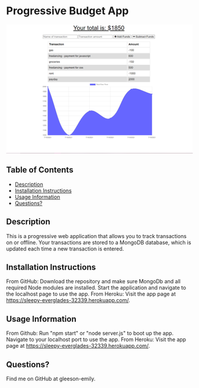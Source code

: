 
  # Progressive Budget App

![screenshot-of-budget-app](budget-app-screenshot.png)

  ## Table of Contents
  - [Description](#description)
  - [Installation Instructions](#installation-instructions)
  - [Usage Information](#usage-information)
  - [Questions?](#questions)

  ## Description
  This is a progressive web application that allows you to track transactions on or offline. Your transactions are stored to a MongoDB database, which is updated each time a new transaction is entered.
  ## Installation Instructions
  From GitHub: Download the repository and make sure MongoDb and all required Node modules are installed. Start the application and navigate to the localhost page to use the app. From Heroku: Visit the app page at https://sleepy-everglades-32339.herokuapp.com/.
  ## Usage Information
  From Github: Run "npm start" or "node server.js" to boot up the app. Navigate to your localhost port to use the app. From Heroku: Visit the app page at https://sleepy-everglades-32339.herokuapp.com/.
  
 


  ## Questions?
Find me on GitHub at gleeson-emily.